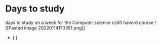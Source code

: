 # Days to study
days to study on a week  for the Computer science  cs50 havord course
![[Pasted image 20220114170351.png]]
- [ ] 